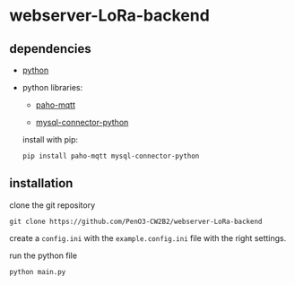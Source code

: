 # webserver-LoRa-backend

## dependencies

- [python](https://www.python.org/)

- python libraries:

	- [paho-mqtt](https://pypi.org/project/paho-mqtt/)
	
	- [mysql-connector-python](https://pypi.org/project/mysql-connector-python/)

	install with pip:

	`pip install paho-mqtt mysql-connector-python`

## installation

clone the git repository

`git clone https://github.com/PenO3-CW2B2/webserver-LoRa-backend`

create a `config.ini` with the `example.config.ini` file with the right settings.

run the python file

`python main.py`